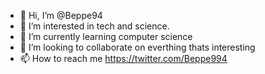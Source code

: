 - 👋 Hi, I’m @Beppe94
- 👀 I’m interested in tech and science.
- 🌱 I’m currently learning computer science
- 💞️ I’m looking to collaborate on everthing thats interesting 
- 📫 How to reach me https://twitter.com/Beppe994

<!---
Beppe94/Beppe94 is a ✨ special ✨ repository because its `README.md` (this file) appears on your GitHub profile.
You can click the Preview link to take a look at your changes.
--->
